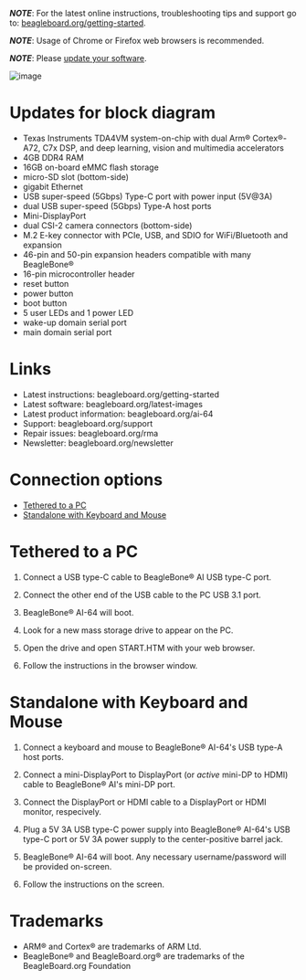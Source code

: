 _**NOTE**_: For the latest online instructions, troubleshooting tips and support go to: [beagleboard.org/getting-started](https://beagleboard.org/getting-started).

_**NOTE**_: Usage of Chrome or Firefox web browsers is recommended.

_**NOTE**_: Please [update your software](https://beagleboard.org/update-ai64).

![image](https://user-images.githubusercontent.com/9018/143978969-f7bcb6a8-ca57-4c50-9be2-1fa919286abb.png)

# Updates for block diagram
* Texas Instruments TDA4VM system-on-chip with dual Arm® Cortex®-A72, C7x DSP, and deep learning, vision and multimedia accelerators
* 4GB DDR4 RAM
* 16GB on-board eMMC flash storage
* micro-SD slot (bottom-side)
* gigabit Ethernet
* USB super-speed (5Gbps) Type-C port with power input (5V@3A)
* dual USB super-speed (5Gbps) Type-A host ports
* Mini-DisplayPort
* dual CSI-2 camera connectors (bottom-side)
* M.2 E-key connector with PCIe, USB, and SDIO for WiFi/Bluetooth and expansion
* 46-pin and 50-pin expansion headers compatible with many BeagleBone®
* 16-pin microcontroller header
* reset button
* power button
* boot button
* 5 user LEDs and 1 power LED
* wake-up domain serial port
* main domain serial port

# Links
* Latest instructions: beagleboard.org/getting-started
* Latest software: beagleboard.org/latest-images
* Latest product information: beagleboard.org/ai-64
* Support: beagleboard.org/support
* Repair issues: beagleboard.org/rma
* Newsletter: beagleboard.org/newsletter

# Connection options
* [Tethered to a PC](#tethered-to-a-pc)
* [Standalone with Keyboard and Mouse](#standalone-with-keyboard-and-mouse)

# Tethered to a PC

1. Connect a USB type-C cable to BeagleBone® AI USB type-C port.

2. Connect the other end of the USB cable to the PC USB 3.1 port.

3. BeagleBone® AI-64 will boot.

4. Look for a new mass storage drive to appear on the PC.

5. Open the drive and open START.HTM with your web browser.

6. Follow the instructions in the browser window.


# Standalone with Keyboard and Mouse

1. Connect a keyboard and mouse to BeagleBone® AI-64's USB type-A host ports.

2. Connect a mini-DisplayPort to DisplayPort (or *active* mini-DP to HDMI) cable to BeagleBone® AI's mini-DP port.

3. Connect the DisplayPort or HDMI cable to a DisplayPort or HDMI monitor, respecively.

4. Plug a 5V 3A USB type-C power supply into BeagleBone® AI-64's USB type-C port or 5V 3A power supply to the center-positive barrel jack.

5. BeagleBone® AI-64 will boot. Any necessary username/password will be provided on-screen.

6. Follow the instructions on the screen.


# Trademarks
* ARM® and Cortex® are trademarks of ARM Ltd.
* BeagleBone® and BeagleBoard.org® are trademarks of the BeagleBoard.org Foundation
